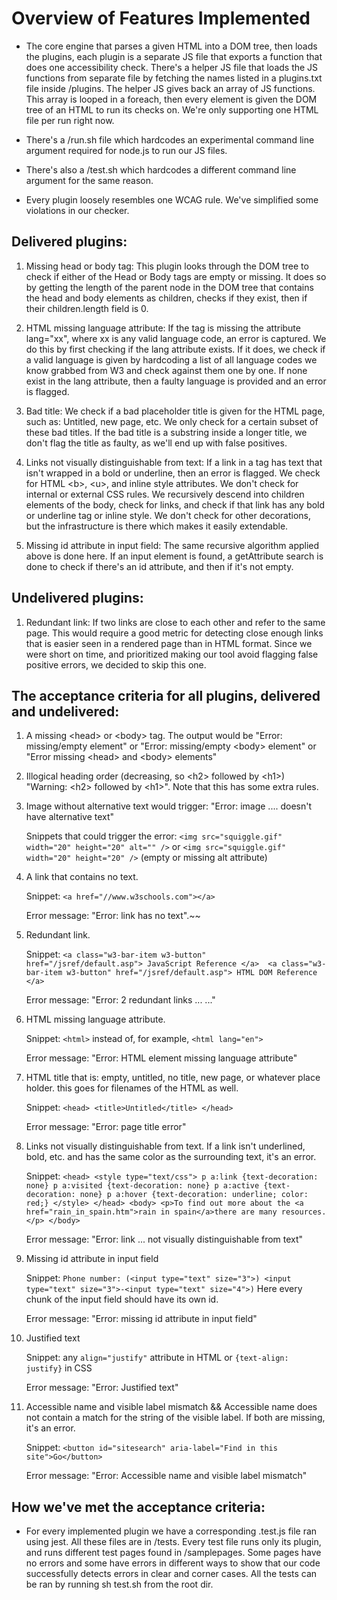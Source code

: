 # Overview of Features Implemented

- The core engine that parses a given HTML into a DOM tree, then loads the plugins, each plugin is a separate JS file that exports a function that does one accessibility check. There's a helper JS file that loads the JS functions from separate file by fetching the names listed in a plugins.txt file inside /plugins. The helper JS gives back an array of JS functions. This array is looped in a foreach, then every element is given the DOM tree of an HTML to run its checks on. We're only supporting one HTML file per run right now.

- There's a /run.sh file which hardcodes an experimental command line argument required for node.js to run our JS files.

- There's also a /test.sh which hardcodes a different command line argument for the same reason.

- Every plugin loosely resembles one WCAG rule. We've simplified some violations in our checker.

## Delivered plugins:

1. Missing head or body tag: This plugin looks through the DOM tree to check if either of the Head or Body tags are empty or missing. It does so by getting the length of the parent node in the DOM tree that contains the head and body elements as children, checks if they exist, then if their children.length field is 0. 

1. HTML missing language attribute: If the <HTML> tag is missing the attribute lang="xx", where xx is any valid language code, an error is captured. We do this by first checking if the lang attribute exists. If it does, we check if a valid language is given by hardcoding a list of all language codes we know grabbed from W3 and check against them one by one. If none exist in the lang attribute, then a faulty language is provided and an error is flagged.
  
1. Bad title: We check if a bad placeholder title is given for the HTML page, such as: Untitled, new page, etc. We only check for a certain subset of these bad titles. If the bad title is a substring inside a longer title, we don't flag the title as faulty, as we'll end up with false positives. 
  
1. Links not visually distinguishable from text: If a link in a <a> tag has text that isn't wrapped in a bold or underline, then an error is flagged. We check for HTML \<b>, \<u>, and inline style attributes. We don't check for internal or external CSS rules. We recursively descend into children elements of the body, check for links, and check if that link has any bold or underline tag or inline style. We don't check for other decorations, but the infrastructure is there which makes it easily extendable.
  
1. Missing id attribute in input field: The same recursive algorithm applied above is done here. If an input element is found, a getAttribute search is done to check if there's an id attribute, and then if it's not empty.
  
## Undelivered plugins:
  
  1. Redundant link: If two links are close to each other and refer to the same page. This would require a good metric for detecting close enough links that is easier seen in a rendered page than in HTML format. Since we were short on time, and prioritized making our tool avoid flagging false positive errors, we decided to skip this one. 
  
## The acceptance criteria for all plugins, delivered and undelivered:

1. A missing \<head> or \<body> tag. The output would be "Error: missing/empty <head> element" or "Error: missing/empty \<body> element" or "Error missing \<head> and \<body> elements"
1. Illogical heading order (decreasing, so \<h2> followed by \<h1>) "Warning: \<h2> followed by \<h1>". Note that this has some extra rules.
1. Image without alternative text would trigger: "Error: image .... doesn't have alternative text"

      Snippets that could trigger the error: `<img src="squiggle.gif" width="20" height="20" alt="" />` or `<img src="squiggle.gif" width="20" height="20" />` (empty or missing alt attribute)
1. A link that contains no text.
  
     Snippet: `<a href="//www.w3schools.com"></a>`
  
     Error message: "Error: link <a href="//www.w3schools.com"></a> has no text".~~
1. Redundant link.
  
     Snippet: ```<a class="w3-bar-item w3-button" href="/jsref/default.asp"> JavaScript Reference </a> 
  <a class="w3-bar-item w3-button" href="/jsref/default.asp"> HTML DOM Reference </a>```
  
     Error message: "Error: 2 redundant links ... ..."
1. HTML missing language attribute.
  
     Snippet: `<html>` instead of, for example, `<html lang="en">`
  
      Error message: "Error: HTML element missing language attribute"
1. HTML title that is: empty, untitled, no title, new page, or whatever place holder. this goes for filenames of the HTML as well.
  
     Snippet: `<head> <title>Untitled</title> </head>`
     
      Error message: "Error: page title error"
1. Links not visually distinguishable from text. If a link isn't underlined, bold, etc. and has the same color as the surrounding text, it's an error.
  
     Snippet: ```<head> <style type="text/css"> p a:link {text-decoration: none} p a:visited {text-decoration: none} p a:active {text-decoration: none} p a:hover {text-decoration: underline; color: red;} </style> </head> <body> <p>To find out more about the <a href="rain_in_spain.htm">rain in spain</a>there are many resources.</p> </body>``` 
  
     Error message: "Error: link ... not visually distinguishable from text"
1. Missing id attribute in input field
  
     Snippet: `Phone number: (<input type="text" size="3">) <input type="text" size="3">-<input type="text" size="4">)` Here every chunk of the input field should have its own id.
  
      Error message: "Error: missing id attribute in input field"
1. Justified text
  
     Snippet: any `align="justify"` attribute in HTML or `{text-align: justify}` in CSS
  
     Error message: "Error: Justified text"
1. Accessible name and visible label mismatch && Accessible name does not contain a match for the string of the visible label. If both are missing, it's an error.
  
     Snippet: `<button id="sitesearch" aria-label="Find in this site">Go</button>`
  
     Error message: "Error: Accessible name and visible label mismatch"
  
  
 ## How we've met the acceptance criteria:
  - For every implemented plugin we have a corresponding .test.js file ran using jest. All these files are in /tests. Every test file runs only its plugin, and runs different test pages found in /samplepages. Some pages have no errors and some have errors in different ways to show that our code successfully detects errors in clear and corner cases. All the tests can be ran by running sh test.sh from the root dir.
